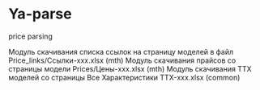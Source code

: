 # Ya-parse
 price parsing
 
 Модуль скачивания списка ссылок на страницу моделей в файл Price_links/Ссылки-xxx.xlsx (mth)
 Модуль скачивания прайсов со страницы модели Prices/Цены-xxx.xlsx (mth)
 Модуль скачивания ТТХ моделей со страницы Все Характеристики ТТХ-xxx.xlsx (common)
 

